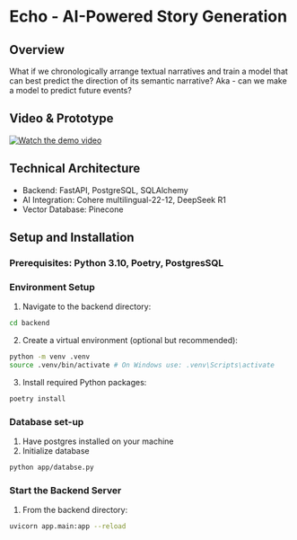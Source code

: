 # Echo - AI-Powered Story Generation

## Overview
What if we chronologically arrange textual narratives and train a model that can best predict the direction of its semantic narrative? Aka - can we make a model to predict future events?

## Video & Prototype
[![Watch the demo video](thumbnail.png)](https://www.loom.com/embed/adaaaf3ed7914ae690c54d4213e0909f?sid=5d0b8337-03c0-4437-831c-1be7300f4e2c)


## Technical Architecture
- Backend: FastAPI, PostgreSQL, SQLAlchemy
- AI Integration: Cohere multilingual-22-12, DeepSeek R1
- Vector Database: Pinecone


## Setup and Installation
### Prerequisites: Python 3.10, Poetry, PostgresSQL
### Environment Setup
1. Navigate to the backend directory:
```bash
cd backend
```
2. Create a virtual environment (optional but recommended):
```bash
python -m venv .venv
source .venv/bin/activate # On Windows use: .venv\Scripts\activate
```
3. Install required Python packages:
```bash
poetry install
```
### Database set-up
1. Have postgres installed on your machine
2. Initialize database
```bash
python app/databse.py
```
### Start the Backend Server
1. From the backend directory:
```bash
uvicorn app.main:app --reload
```
